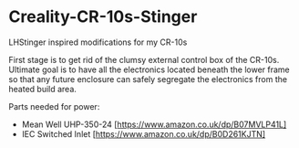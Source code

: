 # Creality-CR-10s-Stinger
LHStinger inspired modifications for my CR-10s

First stage is to get rid of the clumsy external control box of the CR-10s. Ultimate goal is to have all the electronics located beneath the lower frame so that any future enclosure can safely segregate the electronics from the heated build area.

Parts needed for power:
- Mean Well UHP-350-24 [https://www.amazon.co.uk/dp/B07MVLP41L]
- IEC Switched Inlet [https://www.amazon.co.uk/dp/B0D261KJTN]
